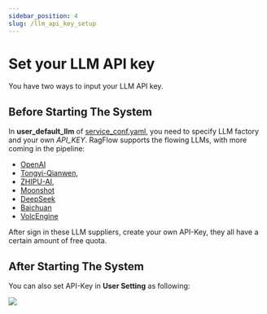 ```yaml
---
sidebar_position: 4
slug: /llm_api_key_setup
---
```


# Set your LLM API key

You have two ways to input your LLM API key. 

## Before Starting The System

In **user_default_llm** of [service_conf.yaml](https://github.com/infiniflow/ragflow/blob/main/docker/service_conf.yaml), you need to specify LLM factory and your own _API_KEY_. 
RagFlow supports the flowing LLMs, with more coming in the pipeline:

- [OpenAI](https://platform.openai.com/login?launch)
- [Tongyi-Qianwen](https://dashscope.console.aliyun.com/model), 
- [ZHIPU-AI](https://open.bigmodel.cn/), 
- [Moonshot](https://platform.moonshot.cn/docs)
- [DeepSeek](https://platform.deepseek.com/api-docs/)
- [Baichuan](https://www.baichuan-ai.com/home)
- [VolcEngine](https://www.volcengine.com/docs/82379)

After sign in these LLM suppliers, create your own API-Key, they all have a certain amount of free quota.

## After Starting The System

You can also set API-Key in **User Setting** as following:

![](https://github.com/infiniflow/ragflow/assets/12318111/e4e4066c-e964-45ff-bd56-c3fc7fb18bd3)

